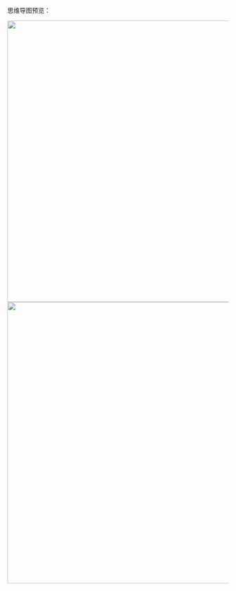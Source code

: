 思维导图预览：<br>
<div>
<img src="图处思维导图 L1-6 预览.png" width = "640" align=center />
<img src="图处思维导图 L7-11 预览.png" width = "640" align=center />
<div/>
